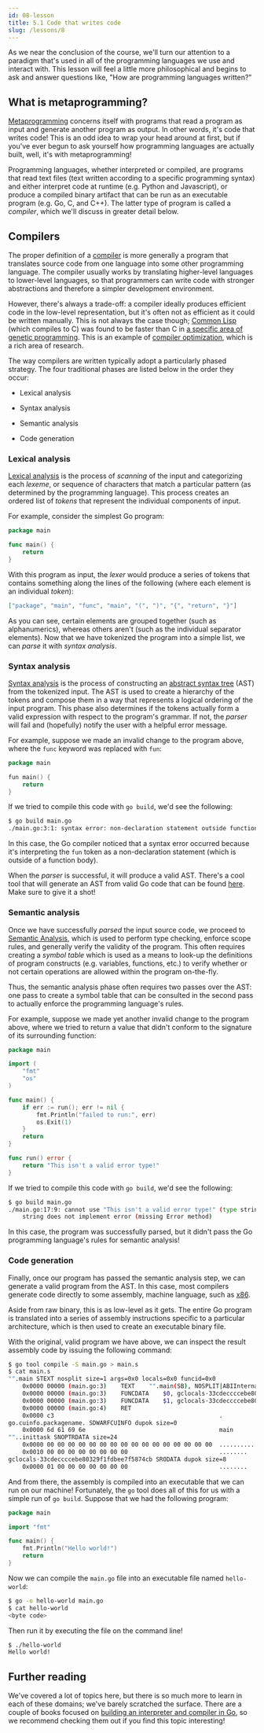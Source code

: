```yaml
---
id: 08-lesson
title: 5.1 Code that writes code
slug: /lessons/8
---
```


As we near the conclusion of the course, we'll turn our attention to
a paradigm that's used in all of the programming languages we use and
interact with. This lesson will feel a little more philosophical and
begins to ask and answer questions like, "How are programming languages
written?"

## What is metaprogramming?

[Metaprogramming][1] concerns itself with programs that read a program
as input and generate another program as output. In other words, it's
code that writes code! This is an odd idea to wrap your head around at
first, but if you've ever begun to ask yourself how programming languages
are actually built, well, it's with metaprogramming!

Programming languages, whether interpreted or compiled, are programs that
read text files (text written according to a specific programming syntax)
and either interpret code at runtime (e.g. Python and Javascript), or
produce a compiled binary artifact that can be run as an executable program
(e.g. Go, C, and C++). The latter type of program is called a *compiler*,
which we'll discuss in greater detail below.

  [1]: https://en.wikipedia.org/wiki/Metaprogramming

## Compilers

The proper definition of a [compiler][2] is more generally a program that
translates source code from one language into some other programming language.
The compiler usually works by translating higher-level languages to lower-level
languages, so that programmers can write code with stronger abstractions and
therefore a simpler development environment.

However, there's always a trade-off: a compiler ideally produces efficient code in
the low-level representation, but it's often not as efficient as it could be written
manually. This is not always the case though; [Common Lisp][3] (which compiles to C)
was found to be faster than C in [a specific area of genetic programming][4]. This
is an example of [compiler optimization][5], which is a rich area of research.

The way compilers are written typically adopt a particularly phased strategy.
The four traditional phases are listed below in the order they occur:

* Lexical analysis
* Syntax analysis
* Semantic analysis
* Code generation

  [2]: https://en.wikipedia.org/wiki/Compiler
  [3]: https://en.wikipedia.org/wiki/Common_Lisp
  [4]: https://dl.acm.org/doi/abs/10.1145/1143997.1144168
  [5]: https://en.wikipedia.org/wiki/Optimizing_compiler

### Lexical analysis

[Lexical analysis][6] is the process of *scanning* of the input and categorizing each
*lexeme*, or sequence of characters that match a particular pattern (as determined by
the programming language). This process creates an ordered list of *tokens* that
represent the individual components of input.

For example, consider the simplest Go program:

```go
package main

func main() {
    return
}
```

With this program as input, the *lexer* would produce a series of tokens that contains
something along the lines of the following (where each element is an individual *token*):

```json
["package", "main", "func", "main", "(", ")", "{", "return", "}"]
```

As you can see, certain elements are grouped together (such as alphanumerics), whereas
others aren't (such as the individual separator elements). Now that we have tokenized
the program into a simple list, we can *parse* it with *syntax analysis*.

  [6]: https://en.wikipedia.org/wiki/Lexical_analysis

### Syntax analysis

[Syntax analysis][7] is the process of constructing an [abstract syntax tree][8] (AST) from
the tokenized input. The AST is used to create a hierarchy of the tokens and compose them
in a way that represents a logical ordering of the input program. This phase also determines
if the tokens actually form a valid expression with respect to the program's grammar. If not,
the *parser* will fail and (hopefully) notify the user with a helpful error message.

For example, suppose we made an invalid change to the program above, where the `func` keyword
was replaced with `fun`:

```go
package main

fun main() {
    return
}
```

If we tried to compile this code with `go build`, we'd see the following:

```sh
$ go build main.go
./main.go:3:1: syntax error: non-declaration statement outside function body
```

In this case, the Go compiler noticed that a syntax error occurred because it's interpreting
the `fun` token as a non-declaration statement (which is outside of a function body).

When the *parser* is successful, it will produce a valid AST. There's a cool tool that will
generate an AST from valid Go code that can be found [here][9]. Make sure to give it a shot!

  [7]: https://en.wikipedia.org/wiki/Parsing
  [8]: https://en.wikipedia.org/wiki/Abstract_syntax_tree
  [9]: https://yuroyoro.github.io/goast-viewer

### Semantic analysis

Once we have successfully *parsed* the input source code, we proceed to [Semantic Analysis][10],
which is used to perform type checking, enforce scope rules, and generally verify the validity
of the program. This often requires creating a *symbol table* which is used as a means to look-up
the definitions of program constructs (e.g. variables, functions, etc.) to verify whether or not
certain operations are allowed within the program on-the-fly.

Thus, the semantic analysis phase often requires two passes over the AST: one pass to create a
symbol table that can be consulted in the second pass to actually enforce the programming language's
rules.

For example, suppose we made yet another invalid change to the program above, where we tried to return
a value that didn't conform to the signature of its surrounding function:

```go
package main

import (
    "fmt"
    "os"
)

func main() {
    if err := run(); err != nil {
        fmt.Println("failed to run:", err)
        os.Exit(1)
    }
    return
}

func run() error {
    return "This isn't a valid error type!"
}
```

If we tried to compile this code with `go build`, we'd see the following:

```sh
$ go build main.go
./main.go:17:9: cannot use "This isn't a valid error type!" (type string) as type error in return argument:
	string does not implement error (missing Error method)
```

In this case, the program was successfully parsed, but it didn't pass the Go programming language's rules
for semantic analysis!

  [10]: https://en.wikipedia.org/wiki/Semantic_analysis_(compilers)

### Code generation

Finally, once our program has passed the semantic analysis step, we can generate a valid
program from the AST. In this case, most compilers generate code directly to some assembly,
machine language, such as [x86][11].

Aside from raw binary, this is as low-level as it gets. The entire Go program is translated into a
series of assembly instructions specific to a particular architecture, which is then used to create
an executable binary file.

With the original, valid program we have above, we can inspect the result assembly code by issuing
the following command:

```sh
$ go tool compile -S main.go > main.s
$ cat main.s
"".main STEXT nosplit size=1 args=0x0 locals=0x0 funcid=0x0
	0x0000 00000 (main.go:3)	TEXT	"".main(SB), NOSPLIT|ABIInternal, $0-0
	0x0000 00000 (main.go:3)	FUNCDATA	$0, gclocals·33cdeccccebe80329f1fdbee7f5874cb(SB)
	0x0000 00000 (main.go:3)	FUNCDATA	$1, gclocals·33cdeccccebe80329f1fdbee7f5874cb(SB)
	0x0000 00000 (main.go:4)	RET
	0x0000 c3                                               .
go.cuinfo.packagename. SDWARFCUINFO dupok size=0
	0x0000 6d 61 69 6e                                      main
""..inittask SNOPTRDATA size=24
	0x0000 00 00 00 00 00 00 00 00 00 00 00 00 00 00 00 00  ................
	0x0010 00 00 00 00 00 00 00 00                          ........
gclocals·33cdeccccebe80329f1fdbee7f5874cb SRODATA dupok size=8
	0x0000 01 00 00 00 00 00 00 00                          ........
```

And from there, the assembly is compiled into an executable that we can run on our machine!
Fortunately, the `go` tool does all of this for us with a simple run of `go build`. Suppose
that we had the following program:

```go
package main

import "fmt"

func main() {
    fmt.Println("Hello world!")
    return
}
```

Now we can compile the `main.go` file into an executable file named `hello-world`:

```sh
$ go -o hello-world main.go
$ cat hello-world
<byte code>
```

Then run it by executing the file on the command line!

```sh
$ ./hello-world
Hello world!
```

  [11]: https://en.wikipedia.org/wiki/X86_assembly_language

## Further reading

We've covered a lot of topics here, but there is so much more to learn in each of these
domains; we've barely scratched the surface. There are a couple of books focused on [building
an interpreter and compiler in Go][12], so we recommend checking them out if you find this topic
interesting!

  [12]: https://interpreterbook.com
